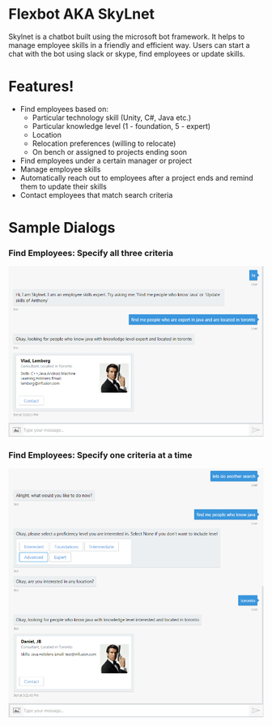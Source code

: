 # Flexbot AKA SkyLnet

Skylnet is a chatbot built using the microsoft bot framework. It helps to manage employee skills in a friendly and efficient way. Users can start a chat with the bot using slack or skype, find employees or update skills.

# Features!

  - Find employees based on:
    - Particular technology skill (Unity, C#, Java etc.)
    - Particular knowledge level (1 - foundation, 5 - expert)
    - Location
    - Relocation preferences (willing to relocate)
    - On bench or assigned to projects ending soon
 - Find employees under a certain manager or project
 - Manage employee skills
 - Automatically reach out to employees after a project ends and remind them to update their skills
 - Contact employees that match search criteria

# Sample Dialogs

### Find Employees: Specify all three criteria

![Output sample](https://raw.githubusercontent.com/abhisheksisodia/FlexBot/master/screenshots/findEmployees1.PNG)

### Find Employees: Specify one criteria at a time

![Output sample](https://raw.githubusercontent.com/abhisheksisodia/FlexBot/master/screenshots/findEmployees2.PNG)
